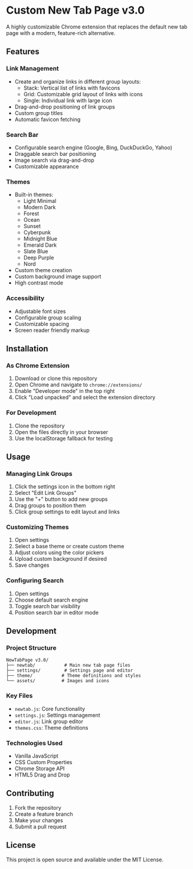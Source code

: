 # Custom New Tab Page v3.0

A highly customizable Chrome extension that replaces the default new tab page with a modern, feature-rich alternative.

## Features

### Link Management
- Create and organize links in different group layouts:
  - Stack: Vertical list of links with favicons
  - Grid: Customizable grid layout of links with icons
  - Single: Individual link with large icon
- Drag-and-drop positioning of link groups
- Custom group titles
- Automatic favicon fetching

### Search Bar
- Configurable search engine (Google, Bing, DuckDuckGo, Yahoo)
- Draggable search bar positioning
- Image search via drag-and-drop
- Customizable appearance

### Themes
- Built-in themes:
  - Light Minimal
  - Modern Dark
  - Forest
  - Ocean
  - Sunset
  - Cyberpunk
  - Midnight Blue
  - Emerald Dark
  - Slate Blue
  - Deep Purple
  - Nord
- Custom theme creation
- Custom background image support
- High contrast mode

### Accessibility
- Adjustable font sizes
- Configurable group scaling
- Customizable spacing
- Screen reader friendly markup

## Installation

### As Chrome Extension
1. Download or clone this repository
2. Open Chrome and navigate to `chrome://extensions/`
3. Enable "Developer mode" in the top right
4. Click "Load unpacked" and select the extension directory

### For Development
1. Clone the repository
2. Open the files directly in your browser
3. Use the localStorage fallback for testing

## Usage

### Managing Link Groups
1. Click the settings icon in the bottom right
2. Select "Edit Link Groups"
3. Use the "+" button to add new groups
4. Drag groups to position them
5. Click group settings to edit layout and links

### Customizing Themes
1. Open settings
2. Select a base theme or create custom theme
3. Adjust colors using the color pickers
4. Upload custom background if desired
5. Save changes

### Configuring Search
1. Open settings
2. Choose default search engine
3. Toggle search bar visibility
4. Position search bar in editor mode

## Development

### Project Structure
```
NewTabPage v3.0/
├── newtab/           # Main new tab page files
├── settings/         # Settings page and editor
├── theme/           # Theme definitions and styles
└── assets/          # Images and icons
```

### Key Files
- `newtab.js`: Core functionality
- `settings.js`: Settings management
- `editor.js`: Link group editor
- `themes.css`: Theme definitions

### Technologies Used
- Vanilla JavaScript
- CSS Custom Properties
- Chrome Storage API
- HTML5 Drag and Drop

## Contributing

1. Fork the repository
2. Create a feature branch
3. Make your changes
4. Submit a pull request

## License

This project is open source and available under the MIT License.